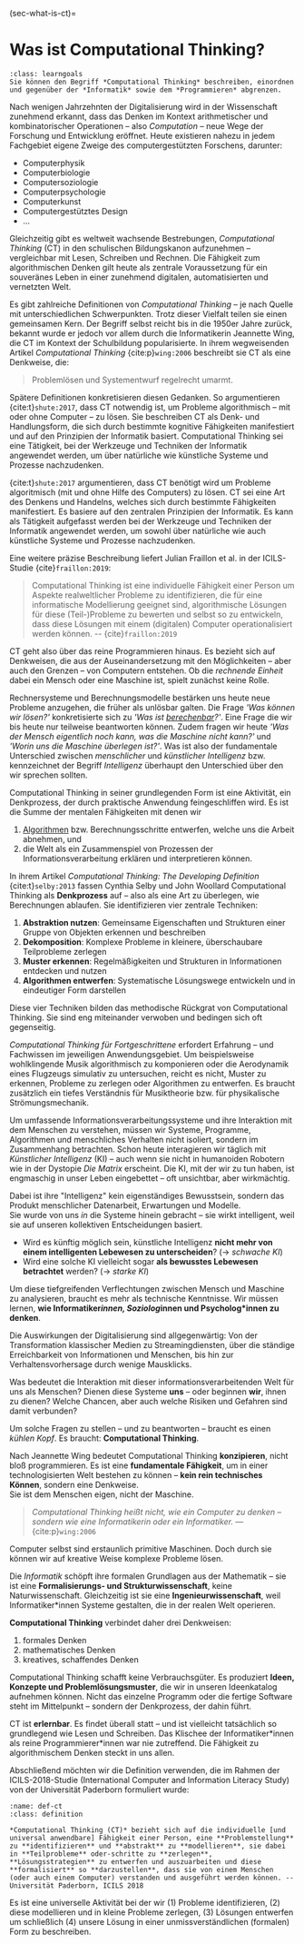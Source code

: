 (sec-what-is-ct)=
# Was ist Computational Thinking?

```{admonition} Lernziel
:class: learngoals
Sie können den Begriff *Computational Thinking* beschreiben, einordnen und gegenüber der *Informatik* sowie dem *Programmieren* abgrenzen.
```

Nach wenigen Jahrzehnten der Digitalisierung wird in der Wissenschaft zunehmend erkannt, dass das Denken im Kontext arithmetischer und kombinatorischer Operationen – also *Computation* – neue Wege der Forschung und Entwicklung eröffnet. Heute existieren nahezu in jedem Fachgebiet eigene Zweige des computergestützten Forschens, darunter:

- Computerphysik  
- Computerbiologie  
- Computersoziologie  
- Computerpsychologie  
- Computerkunst  
- Computergestütztes Design  
- …

Gleichzeitig gibt es weltweit wachsende Bestrebungen, *Computational Thinking* (CT) in den schulischen Bildungskanon aufzunehmen – vergleichbar mit Lesen, Schreiben und Rechnen. Die Fähigkeit zum algorithmischen Denken gilt heute als zentrale Voraussetzung für ein souveränes Leben in einer zunehmend digitalen, automatisierten und vernetzten Welt.

Es gibt zahlreiche Definitionen von *Computational Thinking* – je nach Quelle mit unterschiedlichen Schwerpunkten. Trotz dieser Vielfalt teilen sie einen gemeinsamen Kern. Der Begriff selbst reicht bis in die 1950er Jahre zurück, bekannt wurde er jedoch vor allem durch die Informatikerin Jeannette Wing, die CT im Kontext der Schulbildung popularisierte. In ihrem wegweisenden Artikel *Computational Thinking* {cite:p}`wing:2006` beschreibt sie CT als eine Denkweise, die:

> Problemlösen und Systementwurf regelrecht umarmt.

Spätere Definitionen konkretisieren diesen Gedanken. So argumentieren {cite:t}`shute:2017`, dass CT notwendig ist, um Probleme algorithmisch – mit oder ohne Computer – zu lösen. Sie beschreiben CT als Denk- und Handlungsform, die sich durch bestimmte kognitive Fähigkeiten manifestiert und auf den Prinzipien der Informatik basiert. Computational Thinking sei eine Tätigkeit, bei der Werkzeuge und Techniken der Informatik angewendet werden, um über natürliche wie künstliche Systeme und Prozesse nachzudenken.

{cite:t}`shute:2017` argumentieren, dass CT benötigt wird um Probleme algoritmisch (mit und ohne Hilfe des Computers) zu lösen. CT sei eine Art des Denkens und Handelns, welches sich durch bestimmte Fähigkeiten manifestiert. Es basiere auf den zentralen Prinzipien der Informatik. Es kann als Tätigkeit aufgefasst werden bei der Werkzeuge und Techniken der Informatik angewendet werden, um sowohl über natürliche wie auch künstliche Systeme und Prozesse nachzudenken.

Eine weitere präzise Beschreibung liefert Julian Fraillon et al. in der ICILS-Studie {cite}`fraillon:2019`:

>Computational Thinking ist eine individuelle Fähigkeit einer Person um Aspekte realweltlicher Probleme zu identifizieren, die für eine informatische Modellierung geeignet sind, algorithmische Lösungen für diese (Teil-)Probleme zu bewerten und selbst so zu entwickeln, dass diese Lösungen mit einem (digitalen) Computer operationalisiert werden können. -- {cite}`fraillon:2019` 

CT geht also über das reine Programmieren hinaus. Es bezieht sich auf Denkweisen, die aus der Auseinandersetzung mit den Möglichkeiten – aber auch den Grenzen – von Computern entstehen. Ob die *rechnende Einheit* dabei ein Mensch oder eine Maschine ist, spielt zunächst keine Rolle.

Rechnersysteme und Berechnungsmodelle bestärken uns heute neue Probleme anzugehen, die früher als unlösbar galten. Die Frage *'Was können wir lösen?'* konkretisierte sich zu *'Was ist [berechenbar](def-computable)?'*. Eine Frage die wir bis heute nur teilweise beantworten können.
Zudem fragen wir heute *'Was der Mensch eigentlich noch kann, was die Maschine nicht kann?'* und *'Worin uns die Maschine überlegen ist?'*.
Was ist also der fundamentale Unterschied zwischen *menschlicher* und *künstlicher Intelligenz* bzw. kennzeichnet der Begriff *Intelligenz* überhaupt den Unterschied über den wir sprechen sollten.

Computational Thinking in seiner grundlegenden Form ist eine Aktivität, ein Denkprozess, der durch praktische Anwendung feingeschliffen wird. Es ist die Summe der mentalen Fähigkeiten mit denen wir

1. [Algorithmen](def-algorithm) bzw. Berechnungsschritte entwerfen, welche uns die Arbeit abnehmen, und 
2. die Welt als ein Zusammenspiel von Prozessen der Informationsverarbeitung erklären und interpretieren können.

In ihrem Artikel *Computational Thinking: The Developing Definition* {cite:t}`selby:2013` fassen Cynthia Selby und John Woollard Computational Thinking als **Denkprozess** auf – also als eine Art zu überlegen, wie Berechnungen ablaufen. Sie identifizieren vier zentrale Techniken:

1. **Abstraktion nutzen**: Gemeinsame Eigenschaften und Strukturen einer Gruppe von Objekten erkennen und beschreiben
2. **Dekomposition**: Komplexe Probleme in kleinere, überschaubare Teilprobleme zerlegen
3. **Muster erkennen**: Regelmäßigkeiten und Strukturen in Informationen entdecken und nutzen
4. **Algorithmen entwerfen**: Systematische Lösungswege entwickeln und in eindeutiger Form darstellen

Diese vier Techniken bilden das methodische Rückgrat von Computational Thinking. Sie sind eng miteinander verwoben und bedingen sich oft gegenseitig.

*Computational Thinking für Fortgeschrittene* erfordert Erfahrung – und Fachwissen im jeweiligen Anwendungsgebiet. Um beispielsweise wohlklingende Musik algorithmisch zu komponieren oder die Aerodynamik eines Flugzeugs simulativ zu untersuchen, reicht es nicht, Muster zu erkennen, Probleme zu zerlegen oder Algorithmen zu entwerfen. Es braucht zusätzlich ein tiefes Verständnis für Musiktheorie bzw. für physikalische Strömungsmechanik.

Um umfassende Informationsverarbeitungssysteme und ihre Interaktion mit dem Menschen zu verstehen, müssen wir Systeme, Programme, Algorithmen und menschliches Verhalten nicht isoliert, sondern im Zusammenhang betrachten. Schon heute interagieren wir täglich mit *Künstlicher Intelligenz* (KI) – auch wenn sie nicht in humanoiden Robotern wie in der Dystopie *Die Matrix* erscheint. Die KI, mit der wir zu tun haben, ist engmaschig in unser Leben eingebettet – oft unsichtbar, aber wirkmächtig.

Dabei ist ihre "Intelligenz" kein eigenständiges Bewusstsein, sondern das Produkt menschlicher Datenarbeit, Erwartungen und Modelle.  
Sie wurde von uns *in* die Systeme hinein gebracht – sie wirkt intelligent, weil sie auf unseren kollektiven Entscheidungen basiert.

- Wird es künftig möglich sein, künstliche Intelligenz **nicht mehr von einem intelligenten Lebewesen zu unterscheiden**? (→ *schwache KI*)  
- Wird eine solche KI vielleicht sogar **als bewusstes Lebewesen betrachtet** werden? (→ *starke KI*)  

Um diese tiefgreifenden Verflechtungen zwischen Mensch und Maschine zu analysieren, braucht es mehr als technische Kenntnisse. Wir müssen lernen, **wie Informatiker*innen, Soziolog*innen und Psycholog*innen zu denken**.  

Die Auswirkungen der Digitalisierung sind allgegenwärtig: Von der Transformation klassischer Medien zu Streamingdiensten, über die ständige Erreichbarkeit von Informationen und Menschen, bis hin zur Verhaltensvorhersage durch wenige Mausklicks.  

Was bedeutet die Interaktion mit dieser informationsverarbeitenden Welt für uns als Menschen? Dienen diese Systeme **uns** – oder beginnen **wir**, ihnen zu dienen? Welche Chancen, aber auch welche Risiken und Gefahren sind damit verbunden?

Um solche Fragen zu stellen – und zu beantworten – braucht es einen *kühlen Kopf*. Es braucht: **Computational Thinking**.

Nach Jeannette Wing bedeutet Computational Thinking **konzipieren**, nicht bloß programmieren. Es ist eine **fundamentale Fähigkeit**, um in einer technologisierten Welt bestehen zu können – **kein rein technisches Können**, sondern eine Denkweise.  
Sie ist dem Menschen eigen, nicht der Maschine.

> *Computational Thinking heißt nicht, wie ein Computer zu denken – sondern wie eine Informatikerin oder ein Informatiker.* — {cite:p}`wing:2006`

Computer selbst sind erstaunlich primitive Maschinen. Doch durch sie können wir auf kreative Weise komplexe Probleme lösen.  

Die *Informatik* schöpft ihre formalen Grundlagen aus der Mathematik – sie ist eine **Formalisierungs- und Strukturwissenschaft**, keine Naturwissenschaft. Gleichzeitig ist sie eine **Ingenieurwissenschaft**, weil Informatiker*innen Systeme gestalten, die in der realen Welt operieren.

**Computational Thinking** verbindet daher drei Denkweisen:

1. formales Denken  
2. mathematisches Denken  
3. kreatives, schaffendes Denken

Computational Thinking schafft keine Verbrauchsgüter. Es produziert **Ideen, Konzepte und Problemlösungsmuster**, die wir in unseren Ideenkatalog aufnehmen können. Nicht das einzelne Programm oder die fertige Software steht im Mittelpunkt – sondern der Denkprozess, der dahin führt.

CT ist **erlernbar**. Es findet überall statt – und ist vielleicht tatsächlich so grundlegend wie Lesen und Schreiben. Das Klischee der Informatiker\*innen als reine Programmierer*innen war nie zutreffend. Die Fähigkeit zu algorithmischem Denken steckt in uns allen.

Abschließend möchten wir die Definition verwenden, die im Rahmen der ICILS-2018-Studie (International Computer and Information Literacy Study) von der Universität Paderborn formuliert wurde:

```{admonition} Computational Thinking
:name: def-ct
:class: definition

*Computational Thinking (CT)* bezieht sich auf die individuelle [und universal anwendbare] Fähigkeit einer Person, eine **Problemstellung** zu **identifizieren** und **abstrakt** zu **modellieren**, sie dabei in **Teilprobleme** oder-schritte zu **zerlegen**, **Lösungsstrategien** zu entwerfen und auszuarbeiten und diese **formalisiert** so **darzustellen**, dass sie von einem Menschen (oder auch einem Computer) verstanden und ausgeführt werden können. -- Universität Paderborn, ICILS 2018
```

Es ist eine universelle Aktivität bei der wir (1) Probleme identifizieren, (2) diese modellieren und in kleine Probleme zerlegen, (3) Lösungen entwerfen um schließlich (4) unsere Lösung in einer unmissverständlichen (formalen) Form zu beschreiben.